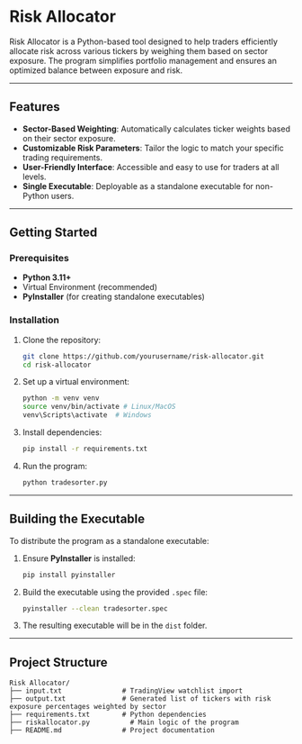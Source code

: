 # Risk Allocator

Risk Allocator is a Python-based tool designed to help traders efficiently allocate risk across various tickers by weighing them based on sector exposure. The program simplifies portfolio management and ensures an optimized balance between exposure and risk.

---

## Features

- **Sector-Based Weighting**: Automatically calculates ticker weights based on their sector exposure.
- **Customizable Risk Parameters**: Tailor the logic to match your specific trading requirements.
- **User-Friendly Interface**: Accessible and easy to use for traders at all levels.
- **Single Executable**: Deployable as a standalone executable for non-Python users.

---

## Getting Started

### Prerequisites
- **Python 3.11+**
- Virtual Environment (recommended)
- **PyInstaller** (for creating standalone executables)

### Installation

1. Clone the repository:
    ```bash
    git clone https://github.com/yourusername/risk-allocator.git
    cd risk-allocator
    ```

2. Set up a virtual environment:
    ```bash
    python -m venv venv
    source venv/bin/activate # Linux/MacOS
    venv\Scripts\activate  # Windows
    ```

3. Install dependencies:
    ```bash
    pip install -r requirements.txt
    ```

4. Run the program:
    ```bash
    python tradesorter.py
    ```

---

## Building the Executable

To distribute the program as a standalone executable:

1. Ensure **PyInstaller** is installed:
    ```bash
    pip install pyinstaller
    ```

2. Build the executable using the provided `.spec` file:
    ```bash
    pyinstaller --clean tradesorter.spec
    ```

3. The resulting executable will be in the `dist` folder.

---

## Project Structure

```
Risk Allocator/
├── input.txt               # TradingView watchlist import
├── output.txt              # Generated list of tickers with risk exposure percentages weighted by sector
├── requirements.txt        # Python dependencies
├── riskallocator.py          # Main logic of the program
├── README.md               # Project documentation
```
